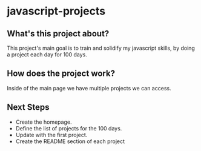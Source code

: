 # javascript-projects

## What's this project about?
This project's main goal is to train and solidify my javascript skills, by doing a project each day for 100 days.

## How does the project work?
Inside of the main page we have multiple projects we can access.

## Next Steps
- Create the homepage.<br>
- Define the list of projects for the 100 days.<br>
- Update with the first project.<br>
- Create the README section of each project<br>
